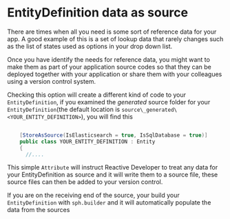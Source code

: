 # EntityDefinition data as source

There are times when all you need is some sort of reference data for your app. A good example of this is a set of lookup data that rarely changes such as the list of states used as options in your drop down list.

Once you have identify the needs for reference data, you might want to make them as part of your application source codes so that they can be deployed together with your application or share them with your colleagues using a version control system.

Checking this option will create a different kind of code to your `EntityDefinition`, if you examined the *generated* source folder for your `EntityDefinition`(the default location is `source\_generated\<YOUR_ENTITY_DEFINITION>`), you will find this

```csharp

    [StoreAsSource(IsElasticsearch = true, IsSqlDatabase = true)]
    public class YOUR_ENTITY_DEFINITION : Entity
    {
      //....
```
This simple `Attribute` will instruct Reactive Developer to treat any data for your EntityDefinition as source and it will write them to a source file, these source files can then be added to your version control.


If you are on the receiving end of the source, your build your `EntityDefinition` with `sph.builder` and it will automatically populate the data from the sources
